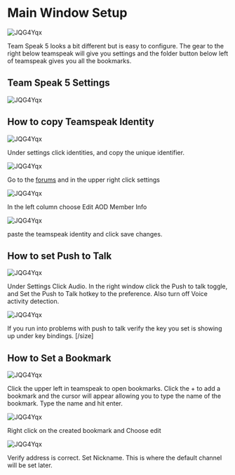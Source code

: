 # Main Window Setup

![JQG4Yqx](https://i.imgur.com/JQG4Yqx.png)

Team Speak 5 looks a bit different but is easy to configure. The gear to the right below teamspeak will give you settings and the folder button below left of teamspeak gives you all the bookmarks.

## Team Speak 5 Settings

![JQG4Yqx](https://i.imgur.com/nrB0ndt.png)

## How to copy Teamspeak Identity 

![JQG4Yqx](https://i.imgur.com/BZ3Ipj1.png)

Under settings click identities, and copy the unique identifier. 

![JQG4Yqx](https://i.imgur.com/4CWQOLr.png)

Go to the [forums](https://www.clanaod.net/forums/login.php?do=login) and in the upper right click settings

![JQG4Yqx](https://i.imgur.com/VTRy1W0.png)

In the left column choose Edit AOD Member Info

![JQG4Yqx](https://i.imgur.com/wjwC9z7.png)

paste the teamspeak identity and click save changes.

## How to set Push to Talk

![JQG4Yqx](https://i.imgur.com/LYmsY5W.png)

Under Settings Click Audio. In the right window click the Push to talk toggle, and Set the Push to Talk hotkey to the preference. Also turn off Voice activity detection.

![JQG4Yqx](https://i.imgur.com/0F44yxC.png)

If you run into problems with push to talk verify the key you set is showing up under key bindings. [/size]

## How to Set a Bookmark

![JQG4Yqx](https://i.imgur.com/UG6cO1w.png)

Click the upper left in teamspeak to open bookmarks. Click the + to add a bookmark and the cursor will appear allowing you to type the name of the bookmark. Type the name and hit enter.

![JQG4Yqx](https://i.imgur.com/3ATa2De.png)

Right click on the created bookmark and Choose edit

![JQG4Yqx](https://i.imgur.com/WX34jnf.png)

Verify address is correct. Set Nickname. This is where the default channel will be set later.

